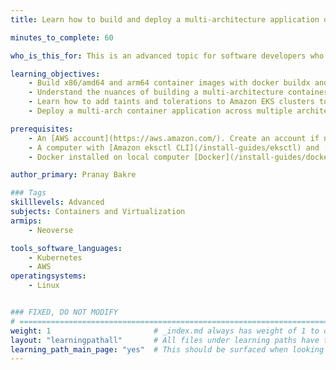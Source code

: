 ```yaml
---
title: Learn how to build and deploy a multi-architecture application on Amazon EKS

minutes_to_complete: 60

who_is_this_for: This is an advanced topic for software developers who are looking to understand how to build and deploy a multi-architecture application with x86/amd64 and arm64 based container images on Amazon EKS

learning_objectives: 
    - Build x86/amd64 and arm64 container images with docker buildx and docker manifest
    - Understand the nuances of building a multi-architecture container image
    - Learn how to add taints and tolerations to Amazon EKS clusters to schedule application pods on architecture specific nodes
    - Deploy a multi-arch container application across multiple architectures in a single Amazon EKS cluster

prerequisites:
    - An [AWS account](https://aws.amazon.com/). Create an account if needed.
    - A computer with [Amazon eksctl CLI](/install-guides/eksctl) and [kubectl](/install-guides/kubectl/)installed.
    - Docker installed on local computer [Docker](/install-guides/docker)

author_primary: Pranay Bakre

### Tags
skilllevels: Advanced
subjects: Containers and Virtualization
armips:
    - Neoverse

tools_software_languages:
    - Kubernetes
    - AWS
operatingsystems:
    - Linux


### FIXED, DO NOT MODIFY
# ================================================================================
weight: 1                       # _index.md always has weight of 1 to order correctly
layout: "learningpathall"       # All files under learning paths have this same wrapper
learning_path_main_page: "yes"  # This should be surfaced when looking for related content. Only set for _index.md of learning path content.
---
```

